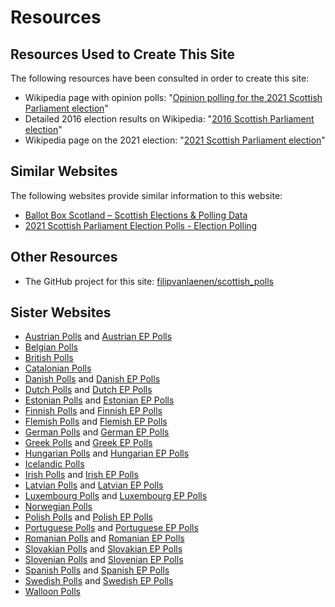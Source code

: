 # Resources

## Resources Used to Create This Site

The following resources have been consulted in order to create this site:

+ Wikipedia page with opinion polls: "[Opinion polling for the 2021 Scottish Parliament election](https://en.wikipedia.org/wiki/Opinion_polling_for_the_2021_Scottish_Parliament_election)"
+ Detailed 2016 election results on Wikipedia: "[2016 Scottish Parliament election](https://en.wikipedia.org/wiki/2016_Scottish_Parliament_election)"
+ Wikipedia page on the 2021 election: "[2021 Scottish Parliament election](https://en.wikipedia.org/wiki/2021_Scottish_Parliament_election)"

## Similar Websites

The following websites provide similar information to this website:

+ [Ballot Box Scotland – Scottish Elections & Polling Data](http://ballotbox.scot/)
+ [2021 Scottish Parliament Election Polls - Election Polling](http://www.electionpolling.co.uk/polls/scottish-parliament)

## Other Resources

+ The GitHub project for this site: [filipvanlaenen/scottish_polls](https://github.com/filipvanlaenen/scottish_polls)

## Sister Websites

+ [Austrian Polls](https://filipvanlaenen.github.io/austrian_polls/) and [Austrian EP Polls](https://filipvanlaenen.github.io/austrian_ep_polls/)
+ [Belgian Polls](https://filipvanlaenen.github.io/belgian_polls/)
+ [British Polls](https://filipvanlaenen.github.io/british_polls/)
+ [Catalonian Polls](https://filipvanlaenen.github.io/catalonian_polls/)
+ [Danish Polls](https://filipvanlaenen.github.io/danish_polls/) and [Danish EP Polls](https://filipvanlaenen.github.io/danish_ep_polls/)
+ [Dutch Polls](https://filipvanlaenen.github.io/dutch_polls/) and [Dutch EP Polls](https://filipvanlaenen.github.io/dutch_ep_polls/)
+ [Estonian Polls](https://filipvanlaenen.github.io/estonian_polls/) and [Estonian EP Polls](https://filipvanlaenen.github.io/estonian_ep_polls/)
+ [Finnish Polls](https://filipvanlaenen.github.io/finnish_polls/) and [Finnish EP Polls](https://filipvanlaenen.github.io/finnish_ep_polls/)
+ [Flemish Polls](https://filipvanlaenen.github.io/flemish_polls/) and [Flemish EP Polls](https://filipvanlaenen.github.io/flemish_ep_polls/)
+ [German Polls](https://filipvanlaenen.github.io/german_polls/) and [German EP Polls](https://filipvanlaenen.github.io/german_ep_polls/)
+ [Greek Polls](https://filipvanlaenen.github.io/greek_polls/) and [Greek EP Polls](https://filipvanlaenen.github.io/greek_ep_polls/)
+ [Hungarian Polls](https://filipvanlaenen.github.io/hungarian_polls/) and [Hungarian EP Polls](https://filipvanlaenen.github.io/hungarian_ep_polls/)
+ [Icelandic Polls](https://filipvanlaenen.github.io/icelandic_polls/)
+ [Irish Polls](https://filipvanlaenen.github.io/irish_polls/) and [Irish EP Polls](https://filipvanlaenen.github.io/irish_ep_polls/)
+ [Latvian Polls](https://filipvanlaenen.github.io/latvian_polls/) and [Latvian EP Polls](https://filipvanlaenen.github.io/latvian_ep_polls/)
+ [Luxembourg Polls](https://filipvanlaenen.github.io/luxembourg_polls/) and [Luxembourg EP Polls](https://filipvanlaenen.github.io/luxembourg_ep_polls/)
+ [Norwegian Polls](https://filipvanlaenen.github.io/norwegian_polls/)
+ [Polish Polls](https://filipvanlaenen.github.io/polish_polls/) and [Polish EP Polls](https://filipvanlaenen.github.io/polish_ep_polls/)
+ [Portuguese Polls](https://filipvanlaenen.github.io/portuguese_polls/) and [Portuguese EP Polls](https://filipvanlaenen.github.io/portuguese_ep_polls/)
+ [Romanian Polls](https://filipvanlaenen.github.io/romanian_polls/) and [Romanian EP Polls](https://filipvanlaenen.github.io/romanian_ep_polls/)
+ [Slovakian Polls](https://filipvanlaenen.github.io/slovakian_polls/) and [Slovakian EP Polls](https://filipvanlaenen.github.io/slovakian_ep_polls/)
+ [Slovenian Polls](https://filipvanlaenen.github.io/slovenian_polls/) and [Slovenian EP Polls](https://filipvanlaenen.github.io/slovenian_ep_polls/)
+ [Spanish Polls](https://filipvanlaenen.github.io/spanish_polls/) and [Spanish EP Polls](https://filipvanlaenen.github.io/spanish_ep_polls/)
+ [Swedish Polls](https://filipvanlaenen.github.io/swedish_polls/) and [Swedish EP Polls](https://filipvanlaenen.github.io/swedish_ep_polls/)
+ [Walloon Polls](https://filipvanlaenen.github.io/walloon_polls/)
